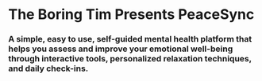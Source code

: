 # The Boring Tim Presents PeaceSync

### A simple, easy to use, self-guided mental health platform that helps you assess and improve your emotional well-being through interactive tools, personalized relaxation techniques, and daily check-ins.